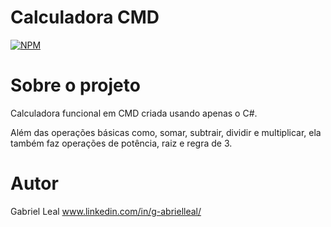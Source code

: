 # Calculadora CMD
[![NPM](https://img.shields.io/npm/l/react)](https://github.com/lealgabriel/calculadora-cmd/blob/master/LICENSE)

# Sobre o projeto

Calculadora funcional em CMD criada usando apenas o C#.

Além das operações básicas como, somar, subtrair, dividir e multiplicar, ela também faz operações de potência, raiz e regra de 3.

# Autor
Gabriel Leal
www.linkedin.com/in/g-abrielleal/

